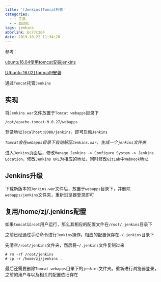 ```yaml
---
title: '[Jenkins]Tomcat托管'
categories:
  - - 工具
  - - 自动化
tags: jenkins
abbrlink: bc77c204
date: 2019-10-22 11:34:20
---
```


参考：

[ubuntu16.04使用tomcat安装jenkins](http://www.mamicode.com/info-detail-2535358.html)

[[Ubuntu 16.02]Tomcat9安装](https://zj-linux-guide.readthedocs.io/zh_CN/latest/tools/[Ubuntu%2016.02]Tomcat9%E5%AE%89%E8%A3%85.html)

通过`Tomcat`托管`Jenkins`

## 实现

将`Jenkins.war`文件放置于`Tomcat webapps`目录下

```
/opt/apache-tomcat-9.0.27/webapps
```

登录地址`localhost:8080/jenkins`，即可启动`Jenkins`

*`Tomcat`会在`webapps`目录下自动解压`Jenkins.war`，生成一个`jenkins`文件夹*

进入`Jenkins`页面后，修改`Manage Jenkins -> Configure System -> Jenkins Location`，修改`Jenkins URL`为相应的地址，同时修改`GitLab`中`WebHook`地址

## Jenkins升级

下载新版本的`Jenkins.war`文件后，放置于`webapps`目录下，并删除`webapps/jenkins`文件夹，重新浏览器登录即可

## 复用/home/zj/.jenkins配置

如果`tomcat`以`root`用户运行，那么其相应的配置文件在`/root/.jenkins`目录下

之前已经通过手动命令进行`Jenkins`操作，相应的配置保存在`~/.jenkins`目录下

先清空`/root/jenkins`文件夹，然后将`~/.jenkins`文件复制过来

```
# rm -rf /root/jenkins
# cp -r /home/zj/jenkins .
```

最后还需要删除`Tomcat webapps`目录下的`jenkins`文件夹。重新进行浏览器登录，之前的用户与以及相关的配置依旧存在